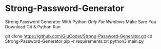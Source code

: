 # Strong-Password-Generator
Strong Password Generator With Python
*Only For Windows*
Make Sure You Download Git & Python
Run

git clone https://github.com/GiuCoder/Strong-Password-Generator.git
cd Strong-Password-Generator
pip -r requirements.txt
python3 main.py
